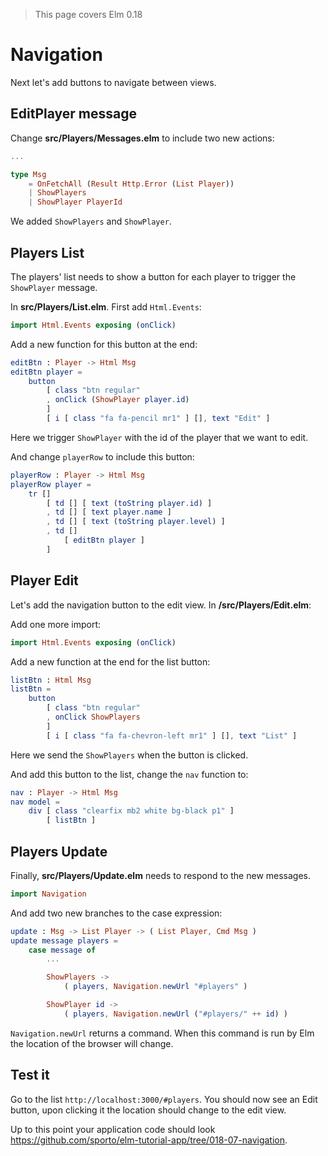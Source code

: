 > This page covers Elm 0.18

# Navigation

Next let's add buttons to navigate between views.

## EditPlayer message

Change __src/Players/Messages.elm__ to include two new actions:

```elm
...

type Msg
    = OnFetchAll (Result Http.Error (List Player))
    | ShowPlayers
    | ShowPlayer PlayerId
```

We added `ShowPlayers` and `ShowPlayer`.

## Players List

The players' list needs to show a button for each player to trigger the `ShowPlayer` message.

In __src/Players/List.elm__. First add `Html.Events`:

```elm
import Html.Events exposing (onClick)
```

Add a new function for this button at the end:

```elm
editBtn : Player -> Html Msg
editBtn player =
    button
        [ class "btn regular"
        , onClick (ShowPlayer player.id)
        ]
        [ i [ class "fa fa-pencil mr1" ] [], text "Edit" ]
```

Here we trigger `ShowPlayer` with the id of the player that we want to edit.

And change `playerRow` to include this button:

```elm
playerRow : Player -> Html Msg
playerRow player =
    tr []
        [ td [] [ text (toString player.id) ]
        , td [] [ text player.name ]
        , td [] [ text (toString player.level) ]
        , td []
            [ editBtn player ]
        ]
```

## Player Edit

Let's add the navigation button to the edit view. In __/src/Players/Edit.elm__:

Add one more import:

```elm
import Html.Events exposing (onClick)
```

Add a new function at the end for the list button:

```elm
listBtn : Html Msg
listBtn =
    button
        [ class "btn regular"
        , onClick ShowPlayers
        ]
        [ i [ class "fa fa-chevron-left mr1" ] [], text "List" ]
```

Here we send the `ShowPlayers` when the button is clicked.

And add this button to the list, change the `nav` function to:

```elm
nav : Player -> Html Msg
nav model =
    div [ class "clearfix mb2 white bg-black p1" ]
        [ listBtn ]
```

## Players Update

Finally, __src/Players/Update.elm__ needs to respond to the new messages.

```elm
import Navigation
```

And add two new branches to the case expression:

```elm
update : Msg -> List Player -> ( List Player, Cmd Msg )
update message players =
    case message of
        ...

        ShowPlayers ->
            ( players, Navigation.newUrl "#players" )

        ShowPlayer id ->
            ( players, Navigation.newUrl ("#players/" ++ id) )
```

`Navigation.newUrl` returns a command. When this command is run by Elm the location of the browser will change.

## Test it

Go to the list `http://localhost:3000/#players`. You should now see an Edit button, upon clicking it the location should change to the edit view.

Up to this point your application code should look <https://github.com/sporto/elm-tutorial-app/tree/018-07-navigation>.
